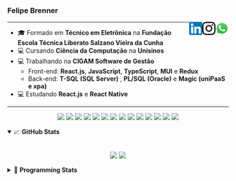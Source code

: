 <h3>Felipe Brenner</h3>

<a href="https://api.whatsapp.com/send?phone=5551995585968" target="_blank" rel="nofollow"><img align="right" width="30rem" src="./assets/whatsapp.png" alt="Whatsapp: +55 51995585968"/></a>
<a href="https://www.instagram.com/felipeobrenner/" target="_blank" rel="nofollow"><img align="right" width="30rem" src="./assets/instagram.png" alt="Instagram: @felipeobrenner"/></a>
<a href="https://www.linkedin.com/in/felipe-de-oliveira-brenner/" target="_blank" rel="nofollow"><img align="right" width="30rem" src="./assets/linkedin.png" alt="LinkedIn: @felipe-de-oliveira-brenner"/></a>

---

- 🎓 Formado em **Técnico em Eletrônica** na **Fundação Escola Técnica Liberato Salzano Vieira da Cunha**
- 💻 Cursando **Ciência da Computação** na **Unisinos**
- 💻 Trabalhando na **CIGAM Software de Gestão**
  - Front-end: **React.js**, **JavaScript**, **TypeScript**, **MUI** e **Redux**
  - Back-end: **T-SQL (SQL Server)** , **PL/SQL (Oracle)** e **Magic (uniPaaS e xpa)**
- 💻 Estudando **React.js** e **React Native**

---

<p align='center'>
  <img width="35rem" src="https://cdn.jsdelivr.net/gh/devicons/devicon/icons/react/react-original.svg" />
  <img width="35rem" src="https://cdn.jsdelivr.net/gh/devicons/devicon/icons/javascript/javascript-plain.svg" />
  <img width="35rem" src="https://cdn.jsdelivr.net/gh/devicons/devicon/icons/typescript/typescript-plain.svg" />
  <img width="35rem" src="https://cdn.jsdelivr.net/gh/devicons/devicon/icons/materialui/materialui-plain.svg" />
  <img width="35rem" src="https://cdn.jsdelivr.net/gh/devicons/devicon/icons/redux/redux-original.svg" />
  <img width="35rem" src="https://cdn.jsdelivr.net/gh/devicons/devicon/icons/css3/css3-plain.svg" />
  <img width="35rem" src="https://cdn.jsdelivr.net/gh/devicons/devicon/icons/html5/html5-plain.svg" />
  <img width="35rem" src="https://cdn.jsdelivr.net/gh/devicons/devicon/icons/vscode/vscode-original.svg" />
  <img width="35rem" src="https://cdn.jsdelivr.net/gh/devicons/devicon/icons/git/git-original.svg" />
  <img width="35rem" src="https://cdn.jsdelivr.net/gh/devicons/devicon/icons/yarn/yarn-original.svg" />
  <img width="35rem" src="https://cdn.jsdelivr.net/gh/devicons/devicon/icons/npm/npm-original-wordmark.svg" />
  <img width="35rem" src="https://cdn.jsdelivr.net/gh/devicons/devicon/icons/microsoftsqlserver/microsoftsqlserver-plain.svg" />
  <img width="35rem" src="https://cdn.jsdelivr.net/gh/devicons/devicon/icons/oracle/oracle-original.svg" />
  <img width="35rem" src="https://cdn.jsdelivr.net/gh/devicons/devicon/icons/ubuntu/ubuntu-plain.svg" />
</p>

<details open>
  <summary>📈 <b>GitHub Stats</b></summary>
  <br>
  <p align="center">
  <img src="https://github-readme-stats.vercel.app/api?username=felipebrenner&show_icons=true&theme=dark"/>
  <img src="https://github-readme-stats.vercel.app/api/top-langs/?username=felipebrenner&layout=compact&theme=dark">
  </p>

</details>

<details>
  <summary>🤖 <b>Programming Stats</b></summary>
  <br/>

  <!--START_SECTION:waka-->
**🐱 My GitHub Data** 

> 🏆 117 Contributions in the Year 2022
 > 
> 📦 185.0 kB Used in GitHub's Storage 
 > 
> 🚫 Not Opted to Hire
 > 
> 📜 22 Public Repositories 
 > 
> 🔑 1 Private Repository 
 > 
**I'm a Night 🦉** 

```text
🌞 Morning    59 commits     ███░░░░░░░░░░░░░░░░░░░░░░   11.87% 
🌆 Daytime    155 commits    ███████░░░░░░░░░░░░░░░░░░   31.19% 
🌃 Evening    276 commits    ██████████████░░░░░░░░░░░   55.53% 
🌙 Night      7 commits      ░░░░░░░░░░░░░░░░░░░░░░░░░   1.41%

```
📅 **I'm Most Productive on Sunday** 

```text
Monday       86 commits     ████░░░░░░░░░░░░░░░░░░░░░   17.3% 
Tuesday      94 commits     ████░░░░░░░░░░░░░░░░░░░░░   18.91% 
Wednesday    62 commits     ███░░░░░░░░░░░░░░░░░░░░░░   12.47% 
Thursday     59 commits     ███░░░░░░░░░░░░░░░░░░░░░░   11.87% 
Friday       42 commits     ██░░░░░░░░░░░░░░░░░░░░░░░   8.45% 
Saturday     47 commits     ██░░░░░░░░░░░░░░░░░░░░░░░   9.46% 
Sunday       107 commits    █████░░░░░░░░░░░░░░░░░░░░   21.53%

```


📊 **This Week I Spent My Time On** 

```text
💬 Programming Languages: 
TypeScript               16 hrs 39 mins      ██████████░░░░░░░░░░░░░░░   42.85% 
C++                      10 hrs 5 mins       ██████░░░░░░░░░░░░░░░░░░░   25.95% 
JavaScript               5 hrs 42 mins       ███░░░░░░░░░░░░░░░░░░░░░░   14.67% 
Python                   1 hr 52 mins        █░░░░░░░░░░░░░░░░░░░░░░░░   4.84% 
C                        1 hr 27 mins        █░░░░░░░░░░░░░░░░░░░░░░░░   3.75%

🔥 Editors: 
VS Code                  38 hrs 52 mins      █████████████████████████   100.0%

🐱‍💻 Projects: 
www_CGFrontEnd           15 hrs 43 mins      ██████████░░░░░░░░░░░░░░░   40.44% 
2022-1-Processamento-Graf10 hrs 23 mins      ██████░░░░░░░░░░░░░░░░░░░   26.72% 
expressions-language     5 hrs 27 mins       ███░░░░░░░░░░░░░░░░░░░░░░   14.06% 
genetic-algorithm-traveli2 hrs 7 mins        █░░░░░░░░░░░░░░░░░░░░░░░░   5.45% 
Call-Of-Butantan-Corona-W1 hr 55 mins        █░░░░░░░░░░░░░░░░░░░░░░░░   4.95%

💻 Operating System: 
Linux                    38 hrs 52 mins      █████████████████████████   100.0%

```

**I Mostly Code in TypeScript** 

```text
TypeScript               9 repos             █████████░░░░░░░░░░░░░░░░   36.0% 
Java                     3 repos             ███░░░░░░░░░░░░░░░░░░░░░░   12.0% 
JavaScript               3 repos             ███░░░░░░░░░░░░░░░░░░░░░░   12.0% 
CSS                      2 repos             ██░░░░░░░░░░░░░░░░░░░░░░░   8.0% 
Assembly                 1 repo              █░░░░░░░░░░░░░░░░░░░░░░░░   4.0%

```



 Last Updated on 18/04/2022 03:19:00 UTC
<!--END_SECTION:waka-->
</details>
